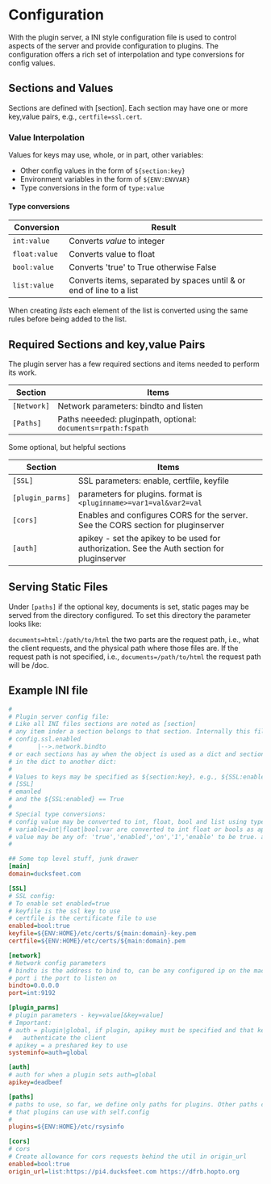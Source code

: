 # Configuration

With the plugin server, a INI style configuration file is used to control aspects of the server and provide configuration to plugins. The configuration offers a rich set of interpolation and type conversions for config values. 

## Sections and Values

Sections are defined with [section]. Each section may have one or more key,value pairs, e.g., `certfile=ssl.cert`. 

### Value Interpolation
Values for keys may use, whole, or in part, other variables:

* Other config values in the form of `${section:key}`
* Environment variables in the form of `${ENV:ENVVAR}`
* Type conversions in the form of `type:value`

#### Type conversions

| Conversion    | Result 
| ------------- | ---------------------------------------------------------------------|
| `int:value`   | Converts *value* to integer
| `float:value `| Converts value to float
| `bool:value`  | Converts 'true' to True otherwise False
| `list:value`  | Converts items, separated by spaces until & or end of line to a list 

When creating *lists* each element of the list is converted using the same rules before being added to the list. 

## Required Sections and key,value Pairs

The plugin server has a few required sections and items needed to perform its work. 

| Section    | Items 
| ---------- | -------------------------------------------------------------------|
| `[Network]`| Network parameters: bindto and listen
| `[Paths]`  | Paths neeeded: pluginpath, optional: `documents=rpath:fspath` 

Some optional, but helpful sections

| Section          | Items 
| ---------------- | -------------------------------------------------------------------|
| `[SSL]`          | SSL parameters: enable, certfile, keyfile 
| `[plugin_parms]` | parameters for plugins. format is `<pluginname>=var1=val&var2=val`  
| `[cors]`         | Enables and configures CORS for the server. See the CORS section for pluginserver
| `[auth]`         | apikey - set the apikey to be used for authorization. See the Auth section for pluginserver


## Serving Static Files
Under `[paths]` if the optional key, documents is set, static pages may be served from the directory configured. To set this directory the parameter looks like: 

`documents=html:/path/to/html` the two parts are the request path, i.e., what the client requests, and the physical path where those files are. If the request path is not specified, i.e., `documents=/path/to/html` the request path will be /doc. 


## Example INI file

```ini
#
# Plugin server config file: 
# Like all INI files sections are noted as [section]
# any item inder a section belongs to that section. Internally this file becomes: 
# config.ssl.enabled
#       |-->.network.bindto
# or each sections has ay when the object is used as a dict and section  names are keys 
# in the dict to another dict:
#
# Values to keys may be specified as ${section:key}, e.g., ${SSL:enabled} will resolve to, below,
# [SSL]
# emanled 
# and the ${SSL:enabled} == True
#
# Special type conversions:
# config value may be converted to int, float, bool and list using type conversion notation.
# variable=int|float|bool:var are converted to int float or bools as appropriate. For bools the
# value may be any of: 'true','enabled','on','1','enable' to be true. anything else is false. 
#

## Some top level stuff, junk drawer 
[main]
domain=ducksfeet.com

[SSL]
# SSL config:
# To enable set enabled=true
# keyfile is the ssl key to use
# certfile is the certificate file to use 
enabled=bool:true
keyfile=${ENV:HOME}/etc/certs/${main:domain}-key.pem
certfile=${ENV:HOME}/etc/certs/${main:domain}.pem

[network]
# Network config parameters
# bindto is the address to bind to, can be any configured ip on the machine
# port i the port to listen on
bindto=0.0.0.0
port=int:9192

[plugin_parms]
# plugin parameters - key=value[&key=value]
# Important: 
# auth = plugin|global, if plugin, apikey must be specified and that key is used to 
#   authenticate the client
# apikey = a preshared key to use 
systeminfo=auth=global

[auth]
# auth for when a plugin sets auth=global
apikey=deadbeef

[paths]
# paths to use, so far, we define only paths for plugins. Other paths can be defined here 
# that plugins can use with self.config 
# 
plugins=${ENV:HOME}/etc/rsysinfo

[cors]
# cors
# Create allowance for cors requests behind the util in origin_url
enabled=bool:true
origin_url=list:https://pi4.ducksfeet.com https://dfrb.hopto.org
```
